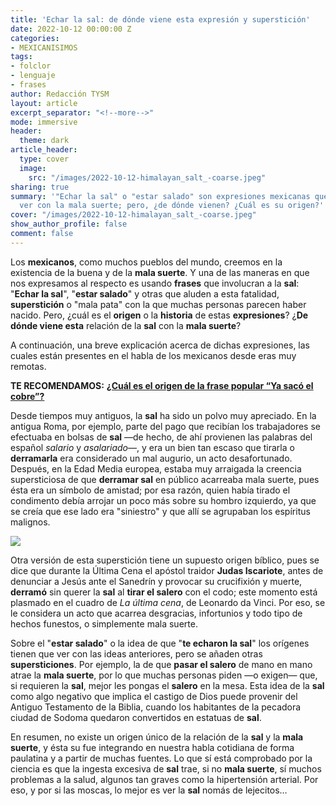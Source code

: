 ```yaml
---
title: 'Echar la sal: de dónde viene esta expresión y superstición'
date: 2022-10-12 00:00:00 Z
categories:
- MEXICANISIMOS
tags:
- folclor
- lenguaje
- frases
author: Redacción TYSM
layout: article
excerpt_separator: "<!--more-->"
mode: immersive
header:
  theme: dark
article_header:
  type: cover
  image:
    src: "/images/2022-10-12-himalayan_salt_-coarse.jpeg"
sharing: true
summary: '"Echar la sal" o "estar salado" son expresiones mexicanas que tienen que
  ver con la mala suerte; pero, ¿de dónde vienen? ¿Cuál es su origen?'
cover: "/images/2022-10-12-himalayan_salt_-coarse.jpeg"
show_author_profile: false
comment: false
---
```


Los **mexicanos**, como muchos pueblos del mundo, creemos en la existencia de la buena y de la **mala suerte**. Y una de las maneras en que nos expresamos al respecto es usando **frases** que involucran a la **sal**: "**Echar la sal**", "**estar salado**" y otras que aluden a esta fatalidad, **superstición** o "mala pata" con la que muchas personas parecen haber nacido. Pero, ¿cuál es el **origen** o la **historia** de estas **expresiones**? ¿**De dónde viene esta** relación de la **sal** con la **mala suerte**?

A continuación, una breve explicación acerca de dichas expresiones, las cuales están presentes en el habla de los mexicanos desde eras muy remotas.

**TE RECOMENDAMOS:** [**¿Cuál es el origen de la frase popular “Ya sacó el cobre”?**](https://blog.tonoysumariachi.com/mexicanisimos/2022/04/22/cual-es-el-origen-de-la-frase-popular-ya-saco-el-cobre.html)

Desde tiempos muy antiguos, la **sal** ha sido un polvo muy apreciado. En la antigua Roma, por ejemplo, parte del pago que recibían los trabajadores se efectuaba en bolsas de **sal** —de hecho, de ahí provienen las palabras del español _salario_ y _asalariado_—, y era un bien tan escaso que tirarla o **derramarla** era considerado un mal augurio, un acto desafortunado. Después, en la Edad Media europea, estaba muy arraigada la creencia supersticiosa de que **derramar sal** en público acarreaba mala suerte, pues ésta era un símbolo de amistad; por esa razón, quien había tirado el condimento debía arrojar un poco más sobre su hombro izquierdo, ya que se creía que ese lado era "siniestro" y que allí se agrupaban los espíritus malignos.

![](https://upload.wikimedia.org/wikipedia/commons/thumb/7/78/Salt_shaker_on_white_background.jpg/644px-Salt_shaker_on_white_background.jpg)

Otra versión de esta superstición tiene un supuesto origen bíblico, pues se dice que durante la Última Cena el apóstol traidor **Judas Iscariote**, antes de denunciar a Jesús ante el Sanedrín y provocar su crucifixión y muerte, **derramó** sin querer la **sal** al **tirar el salero** con el codo; este momento está plasmado en el cuadro de _La última cena_, de Leonardo da Vinci. Por eso, se le considera un acto que acarrea desgracias, infortunios y todo tipo de hechos funestos, o simplemente mala suerte.

Sobre el "**estar salado**" o la idea de que "**te echaron la sal**" los orígenes tienen que ver con las ideas anteriores, pero se añaden otras **supersticiones**. Por ejemplo, la de que **pasar el salero** de mano en mano atrae la **mala suerte**, por lo que muchas personas piden —o exigen— que, si requieren la **sal**, mejor les pongas el **salero** en la mesa. Esta idea de la **sal** como algo negativo que implica el castigo de Dios puede provenir del Antiguo Testamento de la Biblia, cuando los habitantes de la pecadora ciudad de Sodoma quedaron convertidos en estatuas de **sal**.

En resumen, no existe un origen único de la relación de la **sal** y la **mala suerte**, y ésta su fue integrando en nuestra habla cotidiana de forma paulatina y a partir de muchas fuentes. Lo que sí está comprobado por la ciencia es que la ingesta excesiva de **sal** trae, si no **mala suerte**, sí muchos problemas a la salud, algunos tan graves como la hipertensión arterial. Por eso, y por si las moscas, lo mejor es ver la **sal** nomás de lejecitos…
